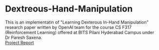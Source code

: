 # Dextreous-Hand-Manipulation
This is an implementatin of "Learning Dexterous In-Hand Manipulation" research paper written by OpenAI team for the course CS F317 (Reinforcement Learning) offered at BITS Pilani Hyderabad Campus under Dr Paresh Saxena.   
[Project Report](https://docs.google.com/document/d/1MoxWAMwDHNe7fXGVYF3q-qV8jAaHLn9lXt8IKl4duKo/edit)
